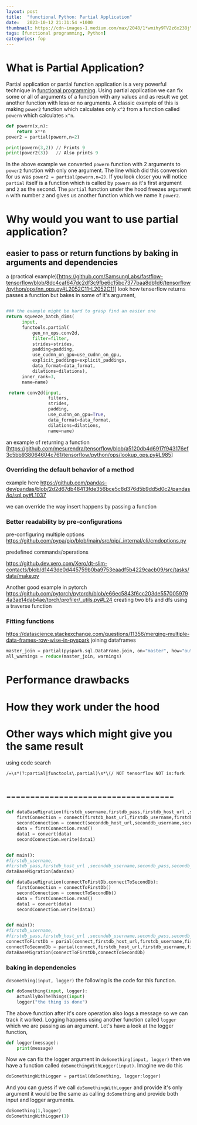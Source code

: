 ```yaml
---
layout: post
title:  "functional Python: Partial Application"
date:   2023-10-12 21:31:54 +1000
thumbnail: https://cdn-images-1.medium.com/max/2048/1*wmihy9TV2z6x238jY4C6Hw.png
tags: [functional programming, Python]
categories: fop
---
```


# What is Partial Application?
Partial application or partial function application is a very powerful technique in [functional programming](https://en.wikipedia.org/wiki/Functional_programming). Using partial application we can fix some or all of arguments of a function with any values and as result we get another function with less or no arguments. A classic example of this is making ``power2`` function which calculates only ``x^2`` from a function called ``powern`` which calculates ``x^n``.

```python
def powern(x,n):
    return x**n
power2 = partial(powern,n=2)

print(powern(3,2)) // Prints 9
print(power2(3))   // Also prints 9

```
In the above example we converted ``powern`` function with 2 arguments to ``power2`` function with only one argument. The line which did this conversion for us was ``power2 = partial(powern,n=2)``. If you look closer you will notice ``partial`` itself is a function which is called by ``powern`` as it's first argument and `2` as the second. The ``partial`` function under the hood freezes argument ``n`` with number ``2`` and gives us another function which we name it ``power2``.


# Why would you want to use partial application?

## easier to pass or return functions by baking in arguments and dependencies

a (practical example)[https://github.com/SamsungLabs/fastflow-tensorflow/blob/8dc4caf647dc2df3c9fbe6c15bc7377baa8db1d6/tensorflow/python/ops/nn_ops.py#L2052C11-L2052C11] 
look how tenserflow returns passes a function but bakes in some of it's argument, 
```python

### the example might be hard to grasp find an easier one
return squeeze_batch_dims(
      input,
      functools.partial(
          gen_nn_ops.conv2d,
          filter=filter,
          strides=strides,
          padding=padding,
          use_cudnn_on_gpu=use_cudnn_on_gpu,
          explicit_paddings=explicit_paddings,
          data_format=data_format,
          dilations=dilations),
      inner_rank=3,
      name=name)
```

```Python
 return conv2d(input,
                filters,
                strides,
                padding,
                use_cudnn_on_gpu=True,
                data_format=data_format,
                dilations=dilations,
                name=name)
```

an example of returning a function [https://github.com/mesurendra/tensorflow/blob/a5120db4d6917f943176ef3c5bb938064604c761/tensorflow/python/ops/lookup_ops.py#L985]

### Overriding the default behavior of a method

example here 
https://github.com/pandas-dev/pandas/blob/2d2d67db48413fde356bce5c8d376d5b9dd5d0c2/pandas/io/sql.py#L1037

 we can override the way insert happens by passing a function


### Better readability by pre-configurations 
pre-configuring multiple options 
https://github.com/pypa/pip/blob/main/src/pip/_internal/cli/cmdoptions.py

predefined commands/operations

https://github.dev.xero.com/Xero/dt-slim-contacts/blob/d1443de0d445759b0ba9753eaadf5b4229cacb09/src/tasks/data/make.py

Another good example in pytorch 
https://github.com/pytorch/pytorch/blob/e66ec5843f6cc203de5570059794a3ae14dab4ae/torch/profiler/_utils.py#L24
creating two bfs and dfs using a traverse function


### Fitting functions 
https://datascience.stackexchange.com/questions/11356/merging-multiple-data-frames-row-wise-in-pyspark
joining dataframes 

```Python
master_join = partial(pyspark.sql.DataFrame.join, on="master", how="outer")
all_warnings = reduce(master_join, warnings)
```

# Performance drawbacks

# How they work under the hood

# Other ways which might give you the same result

using code search

```
/=\s*(?:partial|functools\.partial)\s*\(/ NOT tensorflow NOT is:fork
```


# -----------------------------------

```python
def dataBaseMigration(firstdb_username,firstdb_pass,firstdb_host_url ,seconddb_username,secondb_pass,secondb_host_url):
    firstConnection = connect(firstdb_host_url,firstdb_username,firstdb_pass)
    secondConnection = connect(seconddb_host_url,seconddb_username,seconddb_pass)
    data = firstConnection.read()
    data1 = convert(data)
    secondConnection.werite(data1)


def main():
#firstdb_username,
#firstdb_pass,firstdb_host_url ,seconddb_username,secondb_pass,secondb_host_url
dataBaseMigration(adasdas)

```

```python
def dataBaseMigration(connectToFirstDb,connectToSecondDb):
    firstConnection = connectToFirstDb()
    secondConnection = connectToSecondDb()
    data = firstConnection.read()
    data1 = convert(data)
    secondConnection.werite(data1)


def main():
#firstdb_username,
#firstdb_pass,firstdb_host_url ,seconddb_username,secondb_pass,secondb_host_url
connectToFirstDb = parial(connect,firstdb_host_url,firstdb_username,firstdb_pass)
connectToSecondDb = parial(connect,firstdb_host_url,firstdb_username,firstdb_pass)
dataBaseMigration(connectToFirstDb,connectToSecondDb)

```


### baking in dependencies

``doSomething(input, logger)`` the following is the code for this function.

```python
def doSomething(input, logger):
    ActuallyDoTheThings(input)
    logger("the thing is done")
```
The above function after it's core operation also logs a message so we can track it worked. Logging happens using another function called ``logger`` which we are passing as an argument. Let's have a look at the logger function,

```python
def logger(message):
    print(message)
```
Now we can fix the logger argument in ``doSomething(input, logger)`` then we have a function called ``doSomethingWithLogger(input)``. Imagine we do this

```python
doSomethingWithLogger = partial(doSomething, logger:logger)
```
And you can guess if we call ``doSomethingWithLogger`` and provide it's only argument it would be the same as calling ``doSomething`` and provide both input and logger arguments.

```Python
doSomething(1,logger)
doSomethingWithLogger(1)
```

